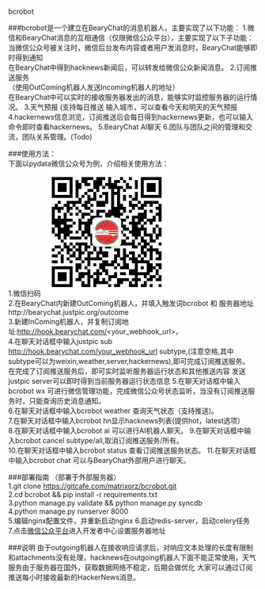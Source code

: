 bcrobot
 
###bcrobot是一个建立在BearyChat的消息机器人，主要实现了以下功能：
1.微信和BearyChat消息的互相通信（仅限微信公众平台），主要实现了以下子功能：
  当微信公众号被关注时，微信后台发布内容或者用户发消息时，BearyChat能够即时得到通知  
  在BearyChat中得到hacknews新闻后，可以转发给微信公众新闻消息。
2.订阅推送服务  
（使用OutComing机器人发送Incoming机器人的地址）  
  在BearyChat中可以实时的接收服务器发出的消息，能够实时监控服务器的运行情况。
3.天气预报  (支持每日推送
 输入城市，可以查看今天和明天的天气预报
4.hackernews信息浏览，订阅推送后会每日得到hackernews更新，也可以输入命令即时查看hackernews。
5.BearyChat AI聊天
6.团队与团队之间的管理和交流，团队关系管理。(Todo)


###使用方法：  
下面以pydata微信公众号为例，介绍相关使用方法：   
1.微信扫码 ![pydata](media/image/qrcode.jpg)  
2.在BearyChat内新建OutComing机器人，并填入触发词bcrobot 和 服务器地址http://bearychat.justpic.org/outcome  
3.新建InComing机器人，并复制订阅地址:http://hook.bearychat.com/<your_webhook_url>，  
4.在聊天对话框中输入justpic sub http://hook.bearychat.com/your_webhook_url subtype,(注意空格,其中subtype可以为weixin,weather,server,hackernews),即可完成订阅推送服务。 
 在完成了订阅推送服务后，即可实时监听服务器运行状态和其他推送内容
 发送justpic server可以即时得到当前服务器运行状态信息
5.在聊天对话框中输入bcrobot wx 可进行微信管理功能，完成微信公众号状态监听，当没有订阅推送服务时，只能查询历史消息通知。  
6.在聊天对话框中输入bcrobot weather <city>查询天气状态（支持推送)。  
7.在聊天对话框中输入bcrobot hn显示hacknews列表(提供hot，latest选项）  
8.在聊天对话框中输入bcrobot ai <message>可以进行AI机器人聊天。
9.在聊天对话框中输入bcrobot cancel subtype/all,取消订阅推送服务/所有。  
10.在聊天对话框中输入bcrobot status 查看订阅推送服务状态。
11.在聊天对话框中输入bcrobot chat <message>可以与BearyChat外部用户进行聊天。

###部署指南
（部署于外部服务器）  
1.git clone https://gitcafe.com/matrixorz/bcrobot.git  
2.cd bcrobot && pip install -r requirements.txt  
3.python manage.py validate && python manage.py syncdb  
4.python manage.py runserver 8000  
5.编辑nginx配置文件，并重新启动nginx
6.启动redis-server，启动celery任务  
7.点击[微信公众平台](https://mp.weixin.qq.com)进入开发者中心设置服务器地址  

###说明
由于outgoing机器人在接收响应请求后，对响应文本处理的长度有限制和attachments没有处理，hacknews在outgoing机器人下面不能正常使用，天气服务由于服务器在国外，获取数据网络不稳定，后期会做优化
大家可以通过订阅推送每小时接收最新的HackerNews消息。





